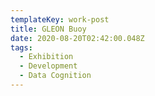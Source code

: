 ```yaml
---
templateKey: work-post
title: GLEON Buoy
date: 2020-08-20T02:42:00.048Z
tags:
  - Exhibition
  - Development
  - Data Cognition
---
```

